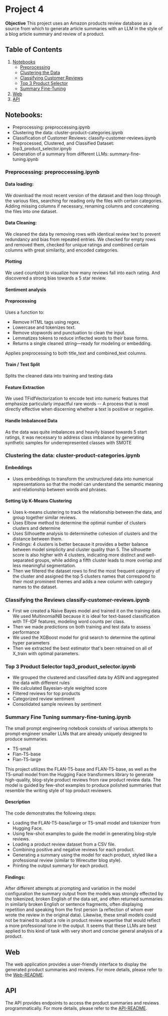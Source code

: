 # Project 4

**Objective**
This project uses an Amazon products review database as a source from which to generate article summaries with an LLM in the style of a blog article summary and review of a product.

## Table of Contents
1. [Notebooks](#notebooks)
   - [Preprocessing](#preprocessing-preproccessingipynb)
   - [Clustering the Data](#clustering-the-data-cluster-product-categoriesipynb)
   - [Classifying Customer Reviews](#classifying-the-reviews-classify-customer-reviewsipynb)
   - [Top 3 Product Selector](#top-3-product-selector-top3_product_selectoripynb)
   - [Summary Fine-Tuning](#summary-fine-tuning-summary-fine-tuningipynb)
2. [Web](#web)
3. [API](#api)

## Notebooks:
- Preprocessing: preproccessing.ipynb
- Clustering the data: cluster-product-categories.ipynb
- Classification of Customer Reviews: classify-customer-reviews.ipynb
- Preprocessed, Clustered, and Classified Dataset: top3_product_selector.ipnyb
- Generation of a summary from different LLMs: summary-fine-tuning.ipynb

### Preprocessing: preproccessing.ipynb
#### Data loading: 
We download the most recent version of the dataset and then loop through the various files, searching for reading only the files with certain categories. Adding missing columns if necessary, renaming columns and concatening the files into one dataset.

#### Data Cleaning: 
We cleaned the data by removing rows with identical review text to prevent redundancy and bias from repeated entries.
We checked for empty rows and removed them, checked for unique ratings and combined certain columns with great similarity, and encoded categories.

#### Plotting
We used countplot to visualize how many reviews fall into each rating. And discovered a strong bias towards a 5 star review.

#### Sentiment analysis

#### Preprocessing
Uses a function to:
- Remove HTML tags using regex.
- Lowercase and tokenizes text.
- Remove stopwords and punctuation to clean the input.
- Lemmatizes tokens to reduce inflected words to their base forms.
- Returns a single cleaned string—ready for modeling or embedding.

Applies preprocessing to both title_text and combined_text columns.

#### Train / Test Split
Splits the cleaned data into training and testing data

#### Feature Extraction
We used TFidfVectorization to encode text into numeric features that emphasize particularly impactful rare words -- A process that is most directly effective when discerning whether a text is positive or negative.

#### Handle Imbalanced Data
As the data was quite imbalances and heavily biased towards 5 start ratings, it was necessary to address class imbalance by generating synthetic samples for underrepresented classes with SMOTE

### Clustering the data: cluster-product-categories.ipynb

#### Embeddings
- Uses embeddings to transform the unstructured data into numerical representations so that the model can understand the semantic meaning and relationship between words and phrases.

#### Setting Up K‑Means Clustering
- Uses k-means clustering to track the relationship between the data, and group together similar reviews.
- Uses Elbow method to determine the optimal number of clusters clusters and determine 
- Uses Silhouette analysis to determinethe cohesion of clusters and the distance between them.
- Findings: 4 clusters is better because it provides a better balance between model simplicity and cluster quality than 5. The silhouette score is also higher with 4 clusters, indicating more distinct and well-separated groups, while adding a fifth cluster leads to more overlap and less meaningful segmentation.
- Then we filtered the dataset rows to find the most frequent category of the cluster and assigned the top 5 clusters names that correspond to their most prominent themes and adds a new column with category names to the dataset. 

### Classifying the Reviews classify-customer-reviews.ipynb

- First we created a Naive Bayes model and trained it on the training data. We used MultinomialNB because it is ideal for text-based classification with TF-IDF features, modeling word counts per class.
- Then we made predictions on both training and test data to assess performance
- We used the XGBoost model for grid search to determine the optimal hyper parameters
- Then we extracted the best estimator that's been retrained on all of X_train with optimal parameters.

### Top 3 Product Selector top3_product_selector.ipynb

- We grouped the clustered and classified data by ASIN and aggregated the data with different rules
- We calculated Bayesian-style weighted score
- Filtered reviews for top products
- Categorized review sentiment
- Consolidated sample reviews by sentiment

### Summary Fine Tuning summary-fine-tuning.ipynb

The small prompt engineering notebook consists of various attempts to prompt-engineer smaller LLMs that are already uniquely designed to produce summaries.

- T5-small
- Flan-T5-base
- Flan-T5-large

This project utilizes the FLAN-T5-base and FLAN-T5-base, as well as the T5-small model from the Hugging Face transformers library to generate high-quality, blog-style product reviews from raw product review data. The model is guided by few-shot examples to produce polished summaries that resemble the writing style of top product reviewers.

#### Description
The code demonstrates the following steps:
 - Loading the FLAN-T5-base/large or T5-small model and tokenizer from Hugging Face.
 - Using few-shot examples to guide the model in generating blog-style reviews.
 - Loading a product review dataset from a CSV file.
 - Combining positive and negative reviews for each product.
 - Generating a summary using the model for each product, styled like a professional review (similar to Wirecutter blog style).
 - Printing the output summary for each product.

#### Findings:
After different attempts at prompting and variation in the model configuration the summary output from the models was strongly effected by the tokenized, broken English of the data set, and often returned summaries in similarly broken English or sentence fragments, often displaying repetition and speaking from the first person (a reflection of whom ever wrote the review in the original data). Likewise, these small models could not be trained to adopt a role in product review expertise that would reflect a more professional tone in the output. It seems that these LLMs are best applied to this kind of task with very short and concise general analysis of a product.

## Web

The web application provides a user-friendly interface to display the generated product summaries and reviews. For more details, please refer to the [Web-README](web/README.md).

## API

The API provides endpoints to access the product summaries and reviews programmatically. For more details, please refer to the [API-README](api/README.md).
